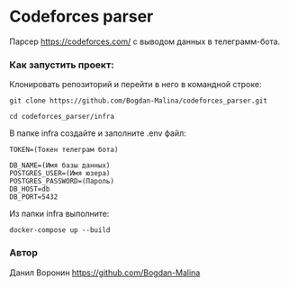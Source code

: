 # Codeforces parser
Парсер https://codeforces.com/ с выводом данных в телеграмм-бота.

### Как запустить проект:
Клонировать репозиторий и перейти в него в командной строке:

```
git clone https://github.com/Bogdan-Malina/codeforces_parser.git
```
```
cd codeforces_parser/infra
```
В папке infra создайте и заполните .env файл:
```
TOKEN=(Токен телеграм бота)

DB_NAME=(Имя базы данных)
POSTGRES_USER=(Имя юзера)
POSTGRES_PASSWORD=(Пароль)
DB_HOST=db
DB_PORT=5432
```
Из папки infra выполните:
```
docker-compose up --build
```

### Автор
Данил Воронин https://github.com/Bogdan-Malina

